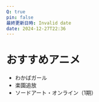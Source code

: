 ```yaml
---
Q: true
pin: false
最終更新日時: Invalid date
date: 2024-12-27T22:36
---
```

# おすすめアニメ

- わかばガール
- 楽園追放
- ソードアート・オンライン（1期）